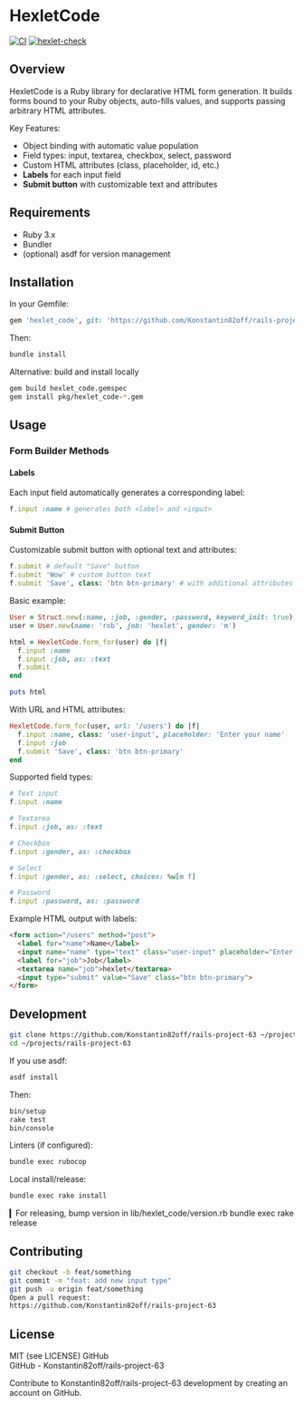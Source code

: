 # HexletCode 

[![CI](https://github.com/Konstantin82off/rails-project-63/actions/workflows/main.yml/badge.svg?branch=main)](https://github.com/Konstantin82off/rails-project-63/actions/workflows/main.yml)
[![hexlet-check](https://github.com/Konstantin82off/rails-project-63/actions/workflows/hexlet-check.yml/badge.svg?branch=main)](https://github.com/Konstantin82off/rails-project-63/actions/workflows/hexlet-check.yml)

## Overview

HexletCode is a Ruby library for declarative HTML form generation. It builds forms bound to your Ruby objects, auto-fills values, and supports passing arbitrary HTML attributes.

Key Features:
- Object binding with automatic value population
- Field types: input, textarea, checkbox, select, password
- Custom HTML attributes (class, placeholder, id, etc.)
- **Labels** for each input field
- **Submit button** with customizable text and attributes

## Requirements

- Ruby 3.x
- Bundler
- (optional) asdf for version management

## Installation

In your Gemfile:
```ruby
gem 'hexlet_code', git: 'https://github.com/Konstantin82off/rails-project-63'
```

Then:
```bash
bundle install
```
Alternative: build and install locally
```bash
gem build hexlet_code.gemspec
gem install pkg/hexlet_code-*.gem
```

## Usage

### Form Builder Methods
#### Labels
Each input field automatically generates a corresponding label:
```ruby
f.input :name # generates both <label> and <input>
```

#### Submit Button
Customizable submit button with optional text and attributes:
```ruby
f.submit # default "Save" button
f.submit 'Wow' # custom button text
f.submit 'Save', class: 'btn btn-primary' # with additional attributes
```
Basic example:
```ruby
User = Struct.new(:name, :job, :gender, :password, keyword_init: true)
user = User.new(name: 'rob', job: 'hexlet', gender: 'm')

html = HexletCode.form_for(user) do |f|
  f.input :name
  f.input :job, as: :text
  f.submit
end

puts html
```
With URL and HTML attributes:
```ruby
HexletCode.form_for(user, url: '/users') do |f|
  f.input :name, class: 'user-input', placeholder: 'Enter your name'
  f.input :job
  f.submit 'Save', class: 'btn btn-primary'
end
```
Supported field types:
```ruby
# Text input
f.input :name

# Textarea
f.input :job, as: :text

# Checkbox
f.input :gender, as: :checkbox

# Select
f.input :gender, as: :select, choices: %w[m f]

# Password
f.input :password, as: :password
```

Example HTML output with labels:
```html
<form action="/users" method="post">
  <label for="name">Name</label>
  <input name="name" type="text" class="user-input" placeholder="Enter your name">
  <label for="job">Job</label>
  <textarea name="job">hexlet</textarea>
  <input type="submit" value="Save" class="btn btn-primary">
</form>
```
## Development

```bash
git clone https://github.com/Konstantin82off/rails-project-63 ~/projects/rails-project-63
cd ~/projects/rails-project-63
```
If you use asdf:
```bash
asdf install
```
Then:
```bash
bin/setup
rake test
bin/console
```
Linters (if configured):
```bash
bundle exec rubocop
```
Local install/release:
```bash
bundle exec rake install
```
▎For releasing, bump version in lib/hexlet_code/version.rb
bundle exec rake release

## Contributing

```bash
git checkout -b feat/something
git commit -m "feat: add new input type"
git push -u origin feat/something
Open a pull request:
https://github.com/Konstantin82off/rails-project-63
```

## License

MIT (see LICENSE)
GitHub\
GitHub - Konstantin82off/rails-project-63

Contribute to Konstantin82off/rails-project-63 development by creating an account on GitHub.